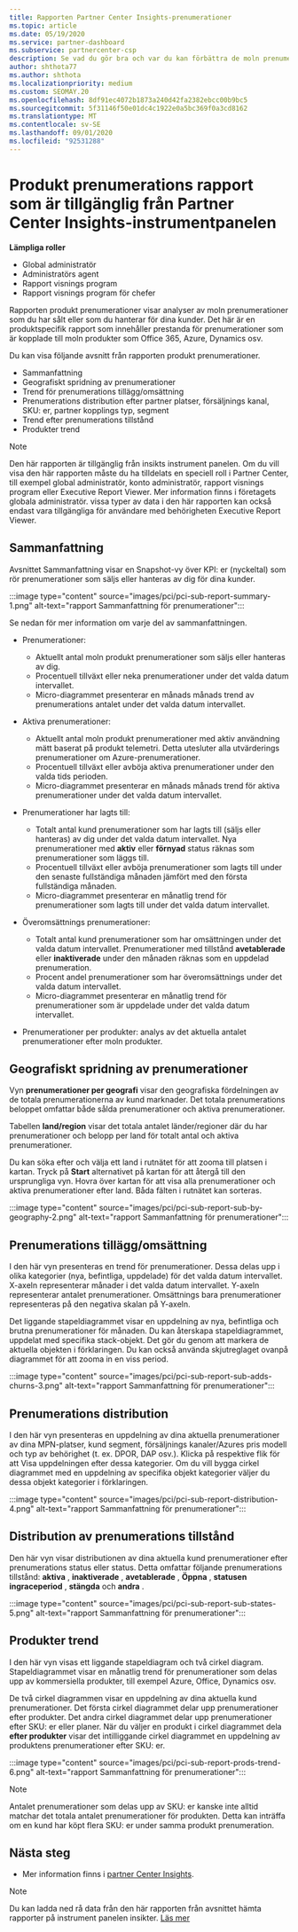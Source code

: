 ```yaml
---
title: Rapporten Partner Center Insights-prenumerationer
ms.topic: article
ms.date: 05/19/2020
ms.service: partner-dashboard
ms.subservice: partnercenter-csp
description: Se vad du gör bra och var du kan förbättra de moln prenumerationer du säljer eller hanterar för dina kunder.
author: shthota77
ms.author: shthota
ms.localizationpriority: medium
ms.custom: SEOMAY.20
ms.openlocfilehash: 8df91ec4072b1873a240d42fa2382ebcc00b9bc5
ms.sourcegitcommit: 5f31146f50e01dc4c1922e0a5bc369f0a3cd8162
ms.translationtype: MT
ms.contentlocale: sv-SE
ms.lasthandoff: 09/01/2020
ms.locfileid: "92531288"
---
```

# <a name="product-subscriptions-report-available-from-the-partner-center-insights-dashboard"></a>Produkt prenumerations rapport som är tillgänglig från Partner Center Insights-instrumentpanelen

**Lämpliga roller**
- Global administratör
- Administratörs agent
- Rapport visnings program
- Rapport visnings program för chefer

Rapporten produkt prenumerationer visar analyser av moln prenumerationer som du har sålt eller som du hanterar för dina kunder. Det här är en produktspecifik rapport som innehåller prestanda för prenumerationer som är kopplade till moln produkter som Office 365, Azure, Dynamics osv.

Du kan visa följande avsnitt från rapporten produkt prenumerationer.

- Sammanfattning
- Geografiskt spridning av prenumerationer
- Trend för prenumerations tillägg/omsättning
- Prenumerations distribution efter partner platser, försäljnings kanal, SKU: er, partner kopplings typ, segment
- Trend efter prenumerations tillstånd
- Produkter trend

 > [!NOTE]
 > Den här rapporten är tillgänglig från insikts instrument panelen. Om du vill visa den här rapporten måste du ha tilldelats en speciell roll i Partner Center, till exempel global administratör, konto administratör, rapport visnings program eller Executive Report Viewer. Mer information finns i företagets globala administratör. vissa typer av data i den här rapporten kan också endast vara tillgängliga för användare med behörigheten Executive Report Viewer.

## <a name="summary"></a>Sammanfattning

Avsnittet Sammanfattning visar en Snapshot-vy över KPI: er (nyckeltal) som rör prenumerationer som säljs eller hanteras av dig för dina kunder.  

:::image type="content" source="images/pci/pci-sub-report-summary-1.png" alt-text="rapport Sammanfattning för prenumerationer":::

Se nedan för mer information om varje del av sammanfattningen.

- Prenumerationer:
  - Aktuellt antal moln produkt prenumerationer som säljs eller hanteras av dig.
  - Procentuell tillväxt eller neka prenumerationer under det valda datum intervallet.
  - Micro-diagrammet presenterar en månads månads trend av prenumerations antalet under det valda datum intervallet.

- Aktiva prenumerationer:
  - Aktuellt antal moln produkt prenumerationer med aktiv användning mätt baserat på produkt telemetri. Detta utesluter alla utvärderings prenumerationer om Azure-prenumerationer.
  - Procentuell tillväxt eller avböja aktiva prenumerationer under den valda tids perioden.
  - Micro-diagrammet presenterar en månads månads trend för aktiva prenumerationer under det valda datum intervallet.

- Prenumerationer har lagts till:
  - Totalt antal kund prenumerationer som har lagts till (säljs eller hanteras) av dig under det valda datum intervallet. Nya prenumerationer med **aktiv** eller **förnyad** status räknas som prenumerationer som läggs till.
  - Procentuell tillväxt eller avböja prenumerationer som lagts till under den senaste fullständiga månaden jämfört med den första fullständiga månaden.
  - Micro-diagrammet presenterar en månatlig trend för prenumerationer som lagts till under det valda datum intervallet.

- Överomsättnings prenumerationer:
  - Totalt antal kund prenumerationer som har omsättningen under det valda datum intervallet. Prenumerationer med tillstånd **avetablerade** eller **inaktiverade** under den månaden räknas som en uppdelad prenumeration.  
  - Procent andel prenumerationer som har överomsättnings under det valda datum intervallet.
  - Micro-diagrammet presenterar en månatlig trend för prenumerationer som är uppdelade under det valda datum intervallet.

- Prenumerationer per produkter: analys av det aktuella antalet prenumerationer efter moln produkter.

## <a name="geographical-spread-of-subscriptions"></a>Geografiskt spridning av prenumerationer

Vyn **prenumerationer per geografi** visar den geografiska fördelningen av de totala prenumerationerna av kund marknader. Det totala prenumerations beloppet omfattar både sålda prenumerationer och aktiva prenumerationer.

Tabellen **land/region** visar det totala antalet länder/regioner där du har prenumerationer och belopp per land för totalt antal och aktiva prenumerationer.

Du kan söka efter och välja ett land i rutnätet för att zooma till platsen i kartan. Tryck på **Start** alternativet på kartan för att återgå till den ursprungliga vyn. Hovra över kartan för att visa alla prenumerationer och aktiva prenumerationer efter land. Båda fälten i rutnätet kan sorteras.

:::image type="content" source="images/pci/pci-sub-report-sub-by-geography-2.png" alt-text="rapport Sammanfattning för prenumerationer":::

## <a name="subscription-addschurns"></a>Prenumerations tillägg/omsättning

I den här vyn presenteras en trend för prenumerationer. Dessa delas upp i olika kategorier (nya, befintliga, uppdelade) för det valda datum intervallet. X-axeln representerar månader i det valda datum intervallet. Y-axeln representerar antalet prenumerationer. Omsättnings bara prenumerationer representeras på den negativa skalan på Y-axeln. 

Det liggande stapeldiagrammet visar en uppdelning av nya, befintliga och brutna prenumerationer för månaden. Du kan återskapa stapeldiagrammet, uppdelat med specifika stack-objekt. Det gör du genom att markera de aktuella objekten i förklaringen. Du kan också använda skjutreglaget ovanpå diagrammet för att zooma in en viss period.

:::image type="content" source="images/pci/pci-sub-report-sub-adds-churns-3.png" alt-text="rapport Sammanfattning för prenumerationer":::

## <a name="subscription-distribution"></a>Prenumerations distribution

I den här vyn presenteras en uppdelning av dina aktuella prenumerationer av dina MPN-platser, kund segment, försäljnings kanaler/Azures pris modell och typ av behörighet (t. ex. DPOR, DAP osv.). Klicka på respektive flik för att Visa uppdelningen efter dessa kategorier. Om du vill bygga cirkel diagrammet med en uppdelning av specifika objekt kategorier väljer du dessa objekt kategorier i förklaringen.

:::image type="content" source="images/pci/pci-sub-report-distribution-4.png" alt-text="rapport Sammanfattning för prenumerationer":::

## <a name="subscription-state-distribution"></a>Distribution av prenumerations tillstånd

Den här vyn visar distributionen av dina aktuella kund prenumerationer efter prenumerations status eller status. Detta omfattar följande prenumerations tillstånd: **aktiva** , **inaktiverade** , **avetablerade** , **Öppna** , **statusen ingraceperiod** , **stängda** och **andra** .

:::image type="content" source="images/pci/pci-sub-report-sub-states-5.png" alt-text="rapport Sammanfattning för prenumerationer":::

## <a name="products-trend"></a>Produkter trend

I den här vyn visas ett liggande stapeldiagram och två cirkel diagram. Stapeldiagrammet visar en månatlig trend för prenumerationer som delas upp av kommersiella produkter, till exempel Azure, Office, Dynamics osv.

De två cirkel diagrammen visar en uppdelning av dina aktuella kund prenumerationer. Det första cirkel diagrammet delar upp prenumerationer efter produkter. Det andra cirkel diagrammet delar upp prenumerationer efter SKU: er eller planer. När du väljer en produkt i cirkel diagrammet dela **efter produkter** visar det intilliggande cirkel diagrammet en uppdelning av produktens prenumerationer efter SKU: er.

:::image type="content" source="images/pci/pci-sub-report-prods-trend-6.png" alt-text="rapport Sammanfattning för prenumerationer":::

> [!NOTE]
 > Antalet prenumerationer som delas upp av SKU: er kanske inte alltid matchar det totala antalet prenumerationer för produkten. Detta kan inträffa om en kund har köpt flera SKU: er under samma produkt prenumeration.

## <a name="next-steps"></a>Nästa steg

- Mer information finns i [partner Center Insights](partner-center-insights.md).

>[!NOTE] 
> Du kan ladda ned rå data från den här rapporten från avsnittet hämta rapporter på instrument panelen insikter. [Läs mer](pci-download-reports.md) 
